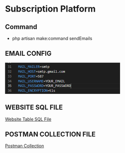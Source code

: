 # Subscription Platform

## Command
- php artisan make:command sendEmails 

## EMAIL CONFIG
![Alt text](/storage/images/email_config.png?raw=true "Email Config")

## WEBSITE SQL FILE
[Website Table SQL File](/website.sql)

## POSTMAN COLLECTION FILE
[Postman Collection](/subs_platform_collection.json)